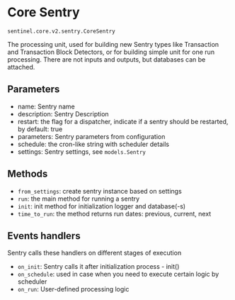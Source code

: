# Core Sentry

`sentinel.core.v2.sentry.CoreSentry`

The processing unit, used for building new Sentry types like Transaction and Transaction Block Detectors, or for
building simple unit for one run processing. There are not inputs and outputs, but databases can be attached.

## Parameters

- name: Sentry name
- description: Sentry Description
- restart: the flag for a dispatcher, indicate if a sentry should be restarted, by default: true
- parameters: Sentry parameters from configuration
- schedule: the cron-like string with scheduler details
- settings: Sentry settings, see `models.Sentry`

## Methods

- `from_settings`: create sentry instance based on settings
- `run`: the main method for running a sentry
- `init`: init method for initialization logger and database(-s)
- `time_to_run`: the method returns run dates: previous, current, next

## Events handlers

Sentry calls these handlers on different stages of execution

- `on_init`: Sentry calls it after initialization process - init()
- `on_schedule`: used in case when you need to execute certain logic by scheduler
- `on_run`: User-defined processing logic 
